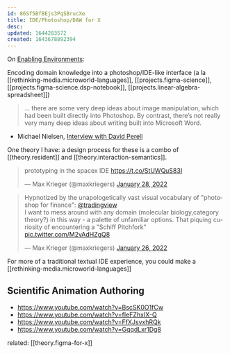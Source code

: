 ```yaml
---
id: 86Sf5BfBEjs3PqSBrucXe
title: IDE/Photoshop/DAW for X
desc: 
updated: 1644283572
created: 1643678892394
---
```


On
[Enabling Environments](https://notes.andymatuschak.org/z3DaBP4vN1dutjUgrk3jbEeNxScccvDCxDgXe):

Encoding domain knowledge into a photoshop/IDE-like interface (a la [[rethinking-media.microworld-languages]], [[projects.figma-science]], [[projects.figma-science.dsp-notebook]], [[projects.linear-algebra-spreadsheet]])

> ... there are some very deep ideas about image manipulation, which had been built directly into Photoshop. By contrast, there’s not really very many deep ideas about writing built into Microsoft Word.

- Michael Nielsen, [Interview with David Perell](https://perell.com/podcast/michael-nielsen/)

One theory I have: a design process for these is a combo of [[theory.resident]] and [[theory.interaction-semantics]].

<blockquote class="twitter-tweet"><p lang="en" dir="ltr">prototyping in the spacex IDE <a href="https://t.co/StUWQuS83I">https://t.co/StUWQuS83I</a></p>&mdash; Max Krieger (@maxkriegers) <a href="https://twitter.com/maxkriegers/status/1486886628735930368?ref_src=twsrc%5Etfw">January 28, 2022</a></blockquote> <script async src="https://platform.twitter.com/widgets.js" charset="utf-8"></script>

<blockquote class="twitter-tweet"><p lang="en" dir="ltr">Hypnotized by the unapologetically vast visual vocabulary of &quot;photoshop for finance&quot;: <a href="https://twitter.com/tradingview?ref_src=twsrc%5Etfw">@tradingview</a><br>I want to mess around with any domain (molecular biology,category theory?) in this way - a palette of unfamiliar options. That piquing curiosity of encountering a &quot;Schiff Pitchfork&quot; <a href="https://t.co/M2vAdHZgQ8">pic.twitter.com/M2vAdHZgQ8</a></p>&mdash; Max Krieger (@maxkriegers) <a href="https://twitter.com/maxkriegers/status/1486458334798438404?ref_src=twsrc%5Etfw">January 26, 2022</a></blockquote> <script async src="https://platform.twitter.com/widgets.js" charset="utf-8"></script>

For more of a traditional textual IDE experience, you could make a [[rethinking-media.microworld-languages]]

## Scientific Animation Authoring

- https://www.youtube.com/watch?v=BscSK0O1fCw
- https://www.youtube.com/watch?v=fIeFZhxIX-Q
- https://www.youtube.com/watch?v=FfXJsvxhRQk
- https://www.youtube.com/watch?v=GqqdLxr1Dg8

related: [[theory.figma-for-x]]
